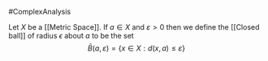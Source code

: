 #ComplexAnalysis 

Let $X$ be a [[Metric Space]]. If $a \in X$ and $\varepsilon>0$ then we  define the [[Closed ball]] of radius $\epsilon$ about $a$ to be the set
$$
\bar{B}(a, \varepsilon)=\{x \in X: d(x, a) \leqslant \varepsilon\}
$$